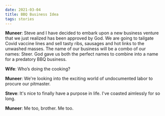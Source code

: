 ```yaml
---
date: 2021-03-04
title: BBQ Business Idea
tags: stories
---
```


**Muneer**:  Steve and I have decided to embark upon a new business venture that we just realized has been approved by God. We are going to tailgate Covid vaccine lines and sell tasty ribs, sausages and hot links to the unwashed masses. The name of our business will be a combo of our names: Steer. God gave us both the perfect names to combine into a name for a predatory BBQ business.

**Wife**: Who’s doing the cooking?

**Muneer**: We're looking into the exciting world of undocumented labor to procure our pitmaster.

**Steve**: It's nice to finally have a purpose in life. I've coasted aimlessly for so long.

**Muneer**: Me too, brother. Me too.
